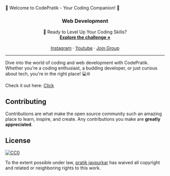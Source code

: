 👋 Welcome to CodePratik - Your Coding Companion! 🚀
<div align="center">
  <h3 align="center">Web Development</h3>

  <p align="center">
🚀 Ready to Level Up Your Coding Skills?    <br />
    <a href="https://github.com/pratikjaypurkar/WebDevelopment"><strong>Explore the challenge »</strong></a>
    <br />
    <br />
    <a href="https://www.instagram.com/codepratik/">Instagram</a>
    ·
    <a href="https://www.youtube.com/@Codepratik_">Youtube</a>
    ·
    <a href="https://t.me/codepratik">Join Group</a>
  </p>
</div>
<hr>


<p>


Dive into the world of coding and web development with CodePratik. Whether you're a coding enthusiast, a budding developer, or just curious about tech, you're in the right place! 💻🌐
  
Check it out here:  [Click](https://www.instagram.com/codepratik/)
</p>


## Contributing

Contributions are what make the open source community such an amazing place to learn, inspire, and create. Any contributions you make are  **greatly appreciated**.

## License
[![CC0](https://yt3.googleusercontent.com/2lSDcn6k3ZZbTU4eF7cOEUct8CFyciyLZ_KjY5IrAiR-FY1fj7RvF-n-KI40IjqHoQOqEuVX=s176-c-k-c0x00ffffff-no-rj)](https://creativecommons.org/publicdomain/zero/1.0/)

To the extent possible under law,  [pratik jaypurkar](https://github.com/pratikjaypurkar)  has waived all copyright and related or neighboring rights to this work.

```